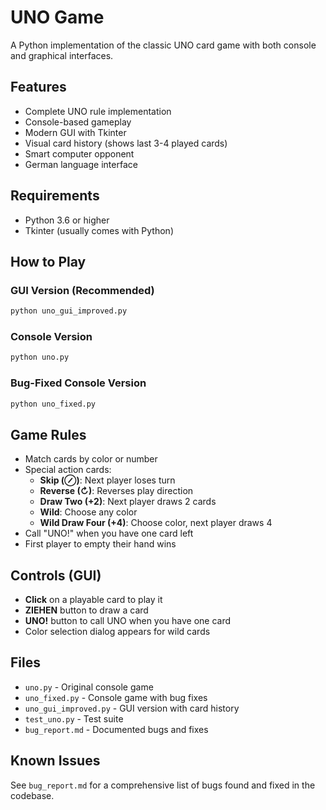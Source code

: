 # UNO Game

A Python implementation of the classic UNO card game with both console and graphical interfaces.

## Features

- Complete UNO rule implementation
- Console-based gameplay
- Modern GUI with Tkinter
- Visual card history (shows last 3-4 played cards)
- Smart computer opponent
- German language interface

## Requirements

- Python 3.6 or higher
- Tkinter (usually comes with Python)

## How to Play

### GUI Version (Recommended)
```bash
python uno_gui_improved.py
```

### Console Version
```bash
python uno.py
```

### Bug-Fixed Console Version
```bash
python uno_fixed.py
```

## Game Rules

- Match cards by color or number
- Special action cards:
  - **Skip (⊘)**: Next player loses turn
  - **Reverse (↻)**: Reverses play direction
  - **Draw Two (+2)**: Next player draws 2 cards
  - **Wild**: Choose any color
  - **Wild Draw Four (+4)**: Choose color, next player draws 4
- Call "UNO!" when you have one card left
- First player to empty their hand wins

## Controls (GUI)

- **Click** on a playable card to play it
- **ZIEHEN** button to draw a card
- **UNO!** button to call UNO when you have one card
- Color selection dialog appears for wild cards

## Files

- `uno.py` - Original console game
- `uno_fixed.py` - Console game with bug fixes
- `uno_gui_improved.py` - GUI version with card history
- `test_uno.py` - Test suite
- `bug_report.md` - Documented bugs and fixes

## Known Issues

See `bug_report.md` for a comprehensive list of bugs found and fixed in the codebase.